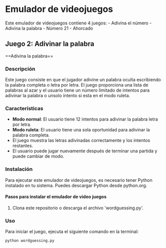 # Emulador de videojuegos
Este emulador de videojuegos contiene 4 juegos:
    - Adivina el número
    - Adivina la palabra
    - Número 21
    - Ahorcado
 
## Juego 2: Adivinar la palabra
==Adivina la palabra==

### Descripción
Este juego consiste en que el jugador adivine un palabra oculta escribiendo la palabra completa o letra por letra. El juego proporciona una lista de palabras al azar y el usuario tiene un número limitado de intentos para adivinar la palabra o unsolo intento si esta en el modo ruleta.

### Características
- **Modo normal**: El usuario tiene 12 intentos para adivinar la palabra letra por letra.
- **Modo ruleta**: El usuario tiene una sola oportunidad para adivinar la palabra completa.
- El juego muestra las letras adivinadas correctamente y los intentos restantes.
- El usuario puede jugar nuevamente después de terminar una partida y puede cambiar de modo.
                                                                                   
### Instalación
Para ejecutar este emulador de videojuegos, es necesario tener Python instalado en tu sistema. Puedes descargar Python desde python.org.

#### Pasos para instalar el emulador de video juegos
1. Clona este repositorio o descarga el archivo 'wordguessing.py'.

### Uso
Para iniciar el juego, ejecuta el siguiente comando en la terminal:

```bash
python wordguessing.py